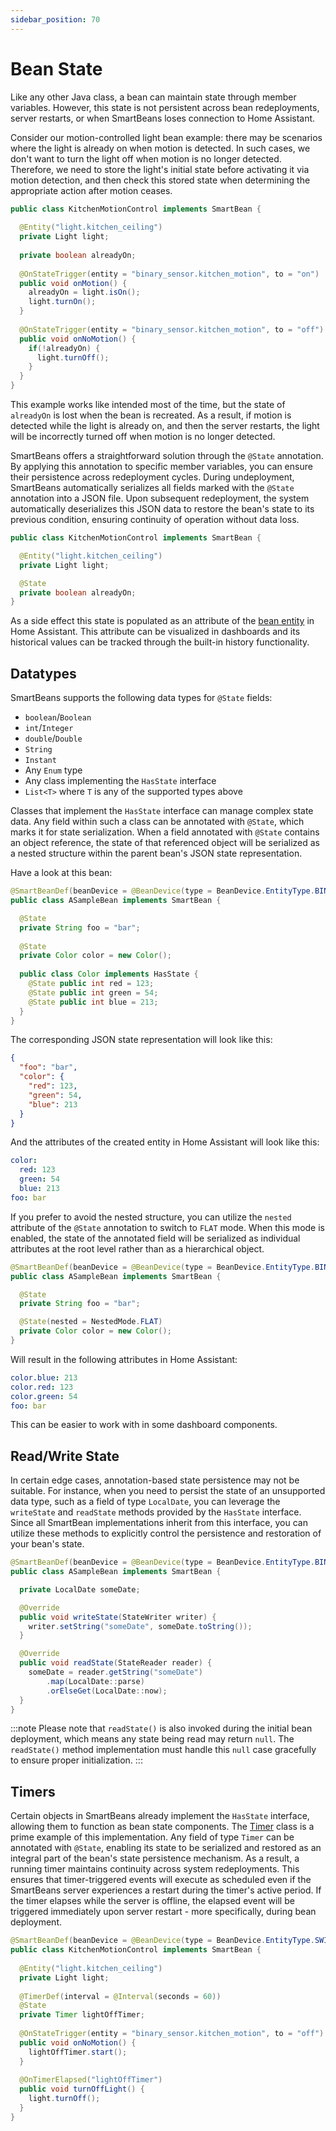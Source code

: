```yaml
---
sidebar_position: 70
---
```


# Bean State

Like any other Java class, a bean can maintain state through member variables. However, this state is not persistent 
across bean redeployments, server restarts, or when SmartBeans loses connection to Home Assistant. 

Consider our motion-controlled light bean example: there may be scenarios where the light is already on when motion is 
detected. In such cases, we don't want to turn the light off when motion is no longer detected. Therefore, we need to
store the light's initial state before activating it via motion detection, and then check this stored state when 
determining the appropriate action after motion ceases.

````java
public class KitchenMotionControl implements SmartBean {
  
  @Entity("light.kitchen_ceiling")
  private Light light;
  
  private boolean alreadyOn;
  
  @OnStateTrigger(entity = "binary_sensor.kitchen_motion", to = "on")
  public void onMotion() {
    alreadyOn = light.isOn();
    light.turnOn();
  }
  
  @OnStateTrigger(entity = "binary_sensor.kitchen_motion", to = "off")
  public void onNoMotion() {
    if(!alreadyOn) {
      light.turnOff();
    }
  }
}
````

This example works like intended most of the time, but the state of `alreadyOn` is lost when the bean is recreated. As
a result, if motion is detected while the light is already on, and then the server restarts, the light will be 
incorrectly turned off when motion is no longer detected.

SmartBeans offers a straightforward solution through the `@State` annotation. By applying this annotation to specific 
member variables, you can ensure their persistence across redeployment cycles. During undeployment, SmartBeans 
automatically serializes all fields marked with the `@State` annotation into a JSON file. Upon subsequent redeployment,
the system automatically deserializes this JSON data to restore the bean's state to its previous condition, ensuring
continuity of operation without data loss.

````java
public class KitchenMotionControl implements SmartBean {

  @Entity("light.kitchen_ceiling")
  private Light light;

  @State
  private boolean alreadyOn;
}
````

As a side effect this state is populated as an attribute of the [bean entity](devices) in Home Assistant. This attribute
can be visualized in dashboards and its historical values can be tracked through the built-in history functionality.

## Datatypes

SmartBeans supports the following data types for `@State` fields:
- `boolean`/`Boolean`
- `int`/`Integer`
- `double`/`Double`
- `String`
- `Instant`
- Any `Enum` type
- Any class implementing the `HasState` interface
- `List<T>` where `T` is any of the supported types above

Classes that implement the `HasState` interface can manage complex state data. Any field within such a class can be
annotated with `@State`, which marks it for state serialization. When a field annotated with `@State` contains an object
reference, the state of that referenced object will be serialized as a nested structure within the parent bean's JSON
state representation.

Have a look at this bean:

````java
@SmartBeanDef(beanDevice = @BeanDevice(type = BeanDevice.EntityType.BINARY_SENSOR))
public class ASampleBean implements SmartBean {

  @State
  private String foo = "bar";
  
  @State
  private Color color = new Color();
  
  public class Color implements HasState {
    @State public int red = 123;
    @State public int green = 54;
    @State public int blue = 213;
  }
}
````

The corresponding JSON state representation will look like this:

````json
{
  "foo": "bar",
  "color": {
    "red": 123,
    "green": 54,
    "blue": 213
  }
}
````

And the attributes of the created entity in Home Assistant will look like this:

````yaml
color:
  red: 123
  green: 54
  blue: 213
foo: bar
````

If you prefer to avoid the nested structure, you can utilize the `nested` attribute of the `@State` annotation to switch 
to `FLAT` mode. When this mode is enabled, the state of the annotated field will be serialized as individual 
attributes at the root level rather than as a hierarchical object.

```java
@SmartBeanDef(beanDevice = @BeanDevice(type = BeanDevice.EntityType.BINARY_SENSOR))
public class ASampleBean implements SmartBean {

  @State
  private String foo = "bar";

  @State(nested = NestedMode.FLAT)
  private Color color = new Color();
}
```

Will result in the following attributes in Home Assistant:

````yaml
color.blue: 213
color.red: 123
color.green: 54
foo: bar
````

This can be easier to work with in some dashboard components.

## Read/Write State

In certain edge cases, annotation-based state persistence may not be suitable. For instance, when you need to persist 
the state of an unsupported data type, such as a field of type `LocalDate`, you can leverage the `writeState` and 
`readState` methods provided by the `HasState` interface. Since all SmartBean implementations inherit from this 
interface, you can utilize these methods to explicitly control the persistence and restoration of your bean's state.

````java
@SmartBeanDef(beanDevice = @BeanDevice(type = BeanDevice.EntityType.BINARY_SENSOR))
public class ASampleBean implements SmartBean {

  private LocalDate someDate;

  @Override
  public void writeState(StateWriter writer) {
    writer.setString("someDate", someDate.toString());
  }

  @Override
  public void readState(StateReader reader) {
    someDate = reader.getString("someDate")
        .map(LocalDate::parse)
        .orElseGet(LocalDate::now);
  }
}
````

:::note
Please note that `readState()` is also invoked during the initial bean deployment, which means any state being read may 
return `null`. The `readState()` method implementation must handle this `null` case gracefully to ensure proper initialization.
:::

## Timers

Certain objects in SmartBeans already implement the `HasState` interface, allowing them to function as bean state
components. The [Timer](timer) class is a prime example of this implementation. Any field of type `Timer` can be 
annotated with `@State`, enabling its state to be serialized and restored as an integral part of the bean's state 
persistence mechanism. As a result, a running timer maintains continuity across system redeployments. This ensures that
timer-triggered events will execute as scheduled even if the SmartBeans server experiences a restart during the timer's
active period. If the timer elapses while the server is offline, the elapsed event will be triggered immediately upon
server restart - more specifically, during bean deployment.

````java
@SmartBeanDef(beanDevice = @BeanDevice(type = BeanDevice.EntityType.SWITCH))
public class KitchenMotionControl implements SmartBean {
  
  @Entity("light.kitchen_ceiling")
  private Light light;
  
  @TimerDef(interval = @Interval(seconds = 60))
  @State
  private Timer lightOffTimer;
  
  @OnStateTrigger(entity = "binary_sensor.kitchen_motion", to = "off")
  public void onNoMotion() {
    lightOffTimer.start();
  }
  
  @OnTimerElapsed("lightOffTimer")
  public void turnOffLight() {
    light.turnOff();
  }
}
````